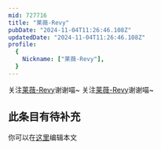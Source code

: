 ```yaml
---
mid: 727716
title: "莱薇-Revy"
pubDate: "2024-11-04T11:26:46.108Z"
updatedDate: "2024-11-04T11:26:46.108Z"
profile:
  {
    Nickname: ["莱薇-Revy"],
  }
---
```


关注[莱薇-Revy](https://space.bilibili.com/727716)谢谢喵~ 关注[莱薇-Revy](https://space.bilibili.com/727716)谢谢喵~

## 此条目有待补充
你可以在[这里](https://github.com/Yuhanawa/VTuber.ICU/edit/master/src/content/v/莱薇-Revy/index.md)编辑本文
